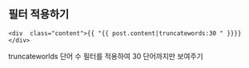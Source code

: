 ## 필터 적용하기

    <div  class="content">{{ "{{ post.content|truncatewords:30 " }}}}</div>

truncateworlds 단어 수 필터를 적용하여 30 단어까지만 보여주기
<!--stackedit_data:
eyJoaXN0b3J5IjpbMjA3ODIyMTc5Nl19
-->